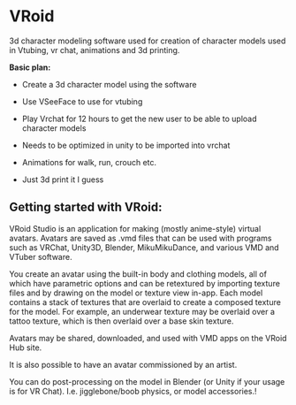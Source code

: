 # VRoid
3d character modeling software used for creation of character models used in Vtubing, vr chat, animations and 3d printing. 

**Basic plan:**

- Create a 3d character model using the software 

- Use VSeeFace to use for vtubing 

- Play Vrchat for 12 hours to get the new user to be able to upload character models 

- Needs to be optimized in unity to be imported into vrchat 

- Animations for walk, run, crouch etc.

- Just 3d print it I guess 

## Getting started with VRoid:
VRoid Studio is an application for making (mostly anime-style) virtual avatars. Avatars are saved as .vmd files that can be used with programs such as VRChat, Unity3D, Blender, MikuMikuDance, and various VMD and VTuber software.

You create an avatar using the built-in body and clothing models, all of which have parametric options and can be retextured by importing texture files and by drawing on the model or texture view in-app. Each model contains a stack of textures that are overlaid to create a composed texture for the model. For example, an underwear texture may be overlaid over a tattoo texture, which is then overlaid over a base skin texture.

Avatars may be shared, downloaded, and used with VMD apps on the VRoid Hub site.

It is also possible to have an avatar commissioned by an artist.

You can do post-processing on the model in Blender (or Unity if your usage is for VR Chat). I.e. jigglebone/boob physics, or model accessories.!

